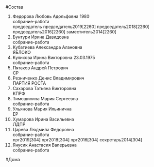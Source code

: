 #Состав  
1. Федорова Любовь Адольфовна 1980  
    собрание-работа  
    председатель председатель2019[2260] председатель2018[2260] председатель2016[2260] заместитель2014[2260]  
2. Бунтури Ирина Давидовна  
    собрание-работа  
3. Кубатиева Александра Алановна  
    ЯБЛОКО  
4. Куликова Ирина Викторовна 23.03.1975  
    собрание-работа  
5. Пятаков Андрей Петрович  
    СР  
6. Резниченко Денис Владимирович  
    ПАРТИЯ РОСТА  
7. Сахарова Татьяна Викторовна  
    КПРФ  
8. Тимошинина Мария Сергеевна  
    собрание-работа  
9. Ульянова Мария Ильинична  
    ЕР  
10. Хумарова Ирина Васильевна  
    ЛДПР  
11. Царева Людмила Федоровна  
    собрание-работа  
    прг2019[304] прг2018[304] прг2016[304] секретарь2014[304]  
12. Янусик Анастасия Валерьевна  
    собрание-работа  
  
#Дома  
